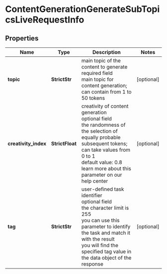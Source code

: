 # ContentGenerationGenerateSubTopicsLiveRequestInfo


## Properties

| Name | Type | Description | Notes |
|------------ | ------------- | ------------- | -------------|
**topic** | **StrictStr** | main topic of the content to generate<br>required field<br>main topic for content generation;<br>can contain from 1 to 50 tokens |[optional]|
**creativity_index** | **StrictFloat** | creativity of content generation<br>optional field<br>the randomness of the selection of equally probable subsequent tokens;<br>can take values from 0 to 1<br>default value: 0.8<br>learn more about this parameter on our help center |[optional]|
**tag** | **StrictStr** | user-defined task identifier<br>optional field<br>the character limit is 255<br>you can use this parameter to identify the task and match it with the result<br>you will find the specified tag value in the data object of the response |[optional]|